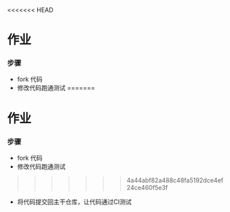 <<<<<<< HEAD
# 作业

### 步骤

* fork 代码
* 修改代码跑通测试
=======
# 作业

### 步骤

* fork 代码
* 修改代码跑通测试
>>>>>>> 4a44abf82a488c48fa5192dce4ef24ce460f5e3f
* 将代码提交回主干仓库，让代码通过CI测试